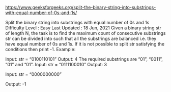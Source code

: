 

https://www.geeksforgeeks.org/split-the-binary-string-into-substrings-with-equal-number-of-0s-and-1s/

Split the binary string into substrings with equal number of 0s and 1s
Difficulty Level : Easy
Last Updated : 18 Jun, 2021
Given a binary string str of length N, the task is to find the maximum count of consecutive substrings str can be divided into such that all the substrings are balanced i.e. they have equal number of 0s and 1s. If it is not possible to split str satisfying the conditions then print -1.
Example: 
 

Input: str = “0100110101” 
Output: 4 
The required substrings are “01”, “0011”, “01” and “01”.
Input: str = “0111100010” 
Output: 3 

Input: str = “0000000000” 

Output: -1